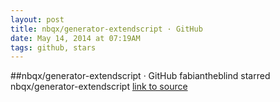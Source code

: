 ```yaml
---
layout: post
title: nbqx/generator-extendscript · GitHub
date: May 14, 2014 at 07:19AM
tags: github, stars
---
```

##nbqx/generator-extendscript · GitHub
fabiantheblind starred nbqx/generator-extendscript
[link to source](http://ift.tt/1llKq9x) 
